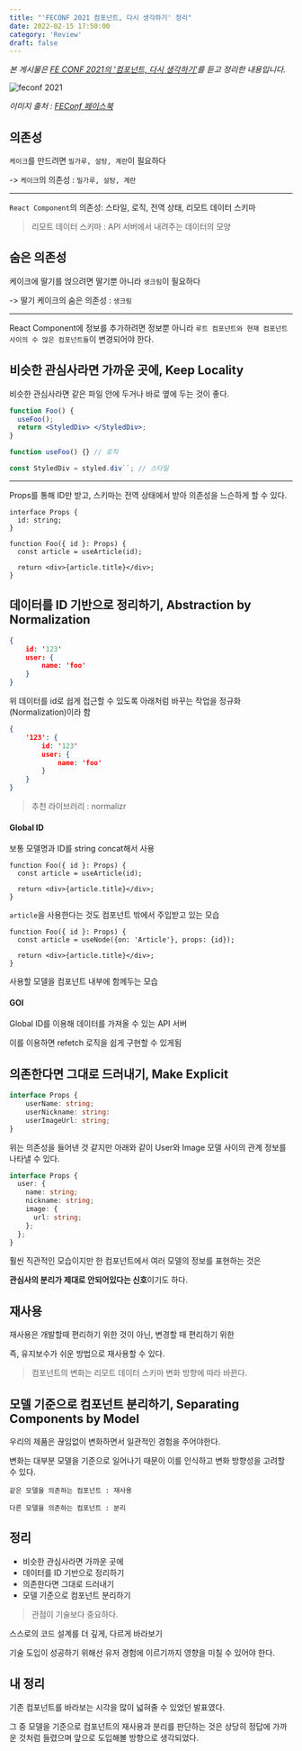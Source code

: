 ```yaml
---
title: "'FECONF 2021 컴포넌트, 다시 생각하기' 정리"
date: 2022-02-15 17:50:00
category: 'Review'
draft: false
---
```


_본 게시물은 [FE CONF 2021의 '컴포넌트, 다시 생각하기'](https://www.youtube.com/watch?v=HYgKBvLr49c)를 듣고 정리한 내용입니다._

![feconf 2021](https://user-images.githubusercontent.com/26461307/154068327-be828984-6634-4bca-919d-029e3f254eb8.jpg)

_이미지 출처 : [FEConf 페이스북](https://www.facebook.com/feconf.kr/)_

## 의존성

`케이크`를 만드려면 `밀가루, 설탕, 계란`이 필요하다

-> `케이크`의 의존성 : `밀가루, 설탕, 계란`

---

`React Component`의 의존성: 스타일, 로직, 전역 상태, 리모트 데이터 스키마

> 리모트 데이터 스키마 : API 서버에서 내려주는 데이터의 모양

## 숨은 의존성

케이크에 딸기를 얹으려면 딸기뿐 아니라 `생크림`이 필요하다

-> 딸기 케이크의 숨은 의존성 : `생크림`

---

React Component에 정보를 추가하려면 정보뿐 아니라 `루트 컴포넌트와 현재 컴포넌트 사이의 수 많은 컴포넌트들`이 변경되어야 한다.

## 비슷한 관심사라면 가까운 곳에, Keep Locality

비슷한 관심사라면 같은 파일 안에 두거나 바로 옆에 두는 것이 좋다.

```jsx
function Foo() {
  useFoo();
  return <StyledDiv> </StyledDiv>;
}

function useFoo() {} // 로직

const StyledDiv = styled.div``; // 스타일
```

---

Props를 통해 ID만 받고, 스키마는 전역 상태에서 받아 의존성을 느슨하게 할 수 있다.

```tsx
interface Props {
  id: string;
}

function Foo({ id }: Props) {
  const article = useArticle(id);

  return <div>{article.title}</div>;
}
```

## 데이터를 ID 기반으로 정리하기, Abstraction by Normalization

```json
{
    id: '123'
    user: {
        name: 'foo'
    }
}
```

위 데이터를 id로 쉽게 접근할 수 있도록 아래처럼 바꾸는 작업을 정규화 (Normalization)이라 함

```json
{
    '123': {
        id: '123'
        user: {
            name: 'foo'
        }
    }
}
```

> 추천 라이브러리 : normalizr

#### Global ID

보통 모델명과 ID를 string concat해서 사용

```tsx
function Foo({ id }: Props) {
  const article = useArticle(id);

  return <div>{article.title}</div>;
}
```

`article`을 사용한다는 것도 컴포넌트 밖에서 주입받고 있는 모습

```tsx
function Foo({ id }: Props) {
  const article = useNode({on: 'Article'}, props: {id});

  return <div>{article.title}</div>;
}
```

사용할 모델을 컴포넌트 내부에 함께두는 모습

#### GOI

Global ID를 이용해 데이터를 가져올 수 있는 API 서버

이를 이용하면 refetch 로직을 쉽게 구현할 수 있게됨

## 의존한다면 그대로 드러내기, Make Explicit

```ts
interface Props {
    userName: string;
    userNickname: string:
    userImageUrl: string;
}
```

위는 의존성을 들어낸 것 같지만 아래와 같이 User와 Image 모델 사이의 관계 정보를 나타낼 수 있다.

```ts
interface Props {
  user: {
    name: string;
    nickname: string;
    image: {
      url: string;
    };
  };
}
```

훨씬 직관적인 모습이지만 한 컴포넌트에서 여러 모델의 정보를 표현하는 것은

**관심사의 분리가 제대로 안되어있다는 신호**이기도 하다.

## 재사용

재사용은 개발할때 편리하기 위한 것이 아닌, 변경할 때 편리하기 위한

즉, 유지보수가 쉬운 방법으로 재사용할 수 있다.

> 컴포넌트의 변화는 리모트 데이터 스키마 변화 방향에 따라 바뀐다.

## 모델 기준으로 컴포넌트 분리하기, Separating Components by Model

우리의 제품은 끊임없이 변화하면서 일관적인 경험을 주어야한다.

변화는 대부분 모델을 기준으로 일어나기 때문이 이를 인식하고 변화 방향성을 고려할 수 있다.

`같은 모델을 의존하는 컴포넌트 : 재사용`

`다른 모델을 의존하는 컴포넌트 : 분리`

## 정리

- 비슷한 관심사라면 가까운 곳에
- 데이터를 ID 기반으로 정리하기
- 의존한다면 그대로 드러내기
- 모델 기준으로 컴포넌트 분리하기

> 관점이 기술보다 중요하다.

스스로의 코드 설계를 더 깊게, 다르게 바라보기

기술 도입이 성공하기 위해선 유저 경험에 이르기까지 영향을 미칠 수 있어야 한다.

## 내 정리

기존 컴포넌트를 바라보는 시각을 많이 넓혀줄 수 있었던 발표였다.

그 중 모델을 기준으로 컴포넌트의 재사용과 분리를 판단하는 것은 상당히 정답에 가까운 것처럼 들렸으며 앞으로 도입해볼 방향으로 생각되었다.
